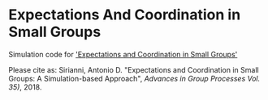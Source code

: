 # Expectations And Coordination in Small Groups
Simulation code for <a href="https://www.emerald.com/insight/content/doi/10.1108/S0882-614520180000035008/full/html"> 'Expectations and Coordination in Small Groups'</a> 

Please cite as:
Sirianni, Antonio D. "Expectations and Coordination in Small Groups: A Simulation-based Approach", <i>Advances in Group Processes Vol. 35)</i>, 2018.
